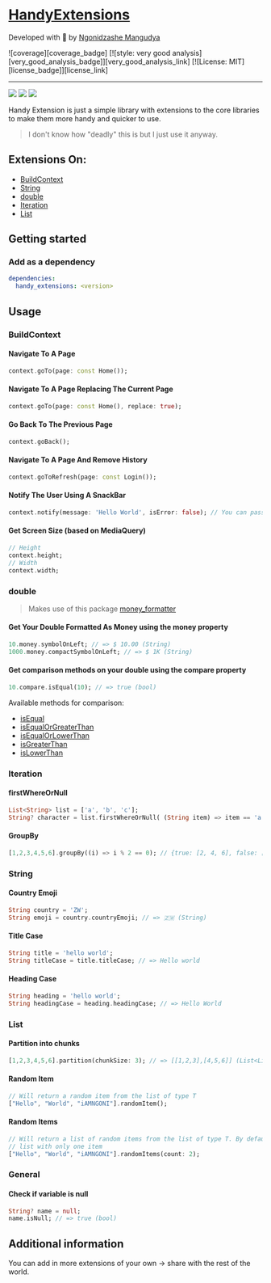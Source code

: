 # [HandyExtensions](https://pub.dev/packages/handy_extensions/)

Developed with 💙 by [Ngonidzashe Mangudya](https://twitter.com/iamngoni_)

![coverage][coverage_badge]
[![style: very good analysis][very_good_analysis_badge]][very_good_analysis_link]
[![License: MIT][license_badge]][license_link]

---

<img src="https://img.shields.io/pub/v/handy_extensions?style=for-the-badge">
<img src="https://img.shields.io/github/last-commit/iamngoni/handy_extensions">
<img src="https://img.shields.io/twitter/url?label=iamngoni_&style=social&url=https%3A%2F%2Ftwitter.com%2Fiamngoni_">

Handy Extension is just a simple library with extensions to the core libraries to make them more handy and quicker to use.

> I don't know how "deadly" this is but I just use it anyway.

## Extensions On:

- [BuildContext](https://api.flutter.dev/flutter/widgets/BuildContext-class.html)
- [String](https://api.flutter.dev/flutter/dart-core/String-class.html)
- [double](https://api.flutter.dev/flutter/dart-core/double-class.html)
- [Iteration](https://api.flutter.dev/flutter/dart-core/Iterator-class.html)
- [List](https://api.flutter.dev/flutter/dart-core/List-class.html)

## Getting started

### Add as a dependency

```yaml
dependencies:
  handy_extensions: <version>
```

## Usage

### BuildContext

#### Navigate To A Page

```dart
context.goTo(page: const Home());
```

#### Navigate To A Page Replacing The Current Page

```dart
context.goTo(page: const Home(), replace: true);
```

#### Go Back To The Previous Page

```dart
context.goBack();
```

#### Navigate To A Page And Remove History

```dart
context.goToRefresh(page: const Login());
```

#### Notify The User Using A SnackBar

```dart
context.notify(message: 'Hello World', isError: false); // You can pass the isError argument or leave it, it will default to false
```

#### Get Screen Size (based on MediaQuery)

```dart
// Height
context.height;
// Width
context.width;
```

### double

> Makes use of this package [money_formatter](https://pub.dev/packages/money_formatter)

#### Get Your Double Formatted As Money using the money property

```dart
10.money.symbolOnLeft; // => $ 10.00 (String)
1000.money.compactSymbolOnLeft; // => $ 1K (String)
```

#### Get comparison methods on your double using the compare property

```dart
10.compare.isEqual(10); // => true (bool)
```

Available methods for comparison:

- [isEqual](https://pub.dev/documentation/money_formatter/latest/money_formatter/MoneyFormatterCompare/isEqual.html)
- [isEqualOrGreaterThan](https://pub.dev/documentation/money_formatter/latest/money_formatter/MoneyFormatterCompare/isEqualOrGreaterThan.html)
- [isEqualOrLowerThan](https://pub.dev/documentation/money_formatter/latest/money_formatter/MoneyFormatterCompare/isEqualOrLowerThan.html)
- [isGreaterThan](https://pub.dev/documentation/money_formatter/latest/money_formatter/MoneyFormatterCompare/isGreaterThan.html)
- [isLowerThan](https://pub.dev/documentation/money_formatter/latest/money_formatter/MoneyFormatterCompare/isLowerThan.html)

### Iteration

#### firstWhereOrNull

```dart
List<String> list = ['a', 'b', 'c'];
String? character = list.firstWhereOrNull( (String item) => item == 'a'); // => 'a' (String) or null (null)
```

#### GroupBy

```dart
[1,2,3,4,5,6].groupBy((i) => i % 2 == 0); // {true: [2, 4, 6], false: [1, 3, 5]}
```

### String

#### Country Emoji

```dart
String country = 'ZW';
String emoji = country.countryEmoji; // => 🇿🇼 (String)
```

#### Title Case

```dart
String title = 'hello world';
String titleCase = title.titleCase; // => Hello world
```

#### Heading Case

```dart
String heading = 'hello world';
String headingCase = heading.headingCase; // => Hello World
```

### List

#### Partition into chunks

```dart
[1,2,3,4,5,6].partition(chunkSize: 3); // => [[1,2,3],[4,5,6]] (List<List<int>>). By default it will partition into chunks of 2
```

#### Random Item

```dart
// Will return a random item from the list of type T
["Hello", "World", "iAMNGONI"].randomItem();
```

#### Random Items

```dart
// Will return a list of random items from the list of type T. By default this may return a
// list with only one item
["Hello", "World", "iAMNGONI"].randomItems(count: 2);
```

### General

#### Check if variable is null

```dart
String? name = null;
name.isNull; // => true (bool)
```

## Additional information

You can add in more extensions of your own -> share with the rest of the world.
